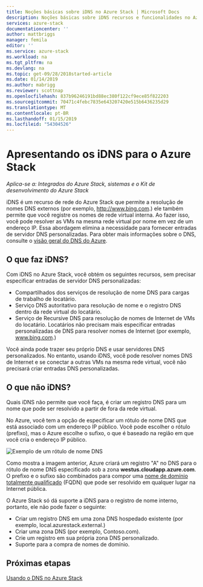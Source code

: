 ```yaml
---
title: Noções básicas sobre iDNS no Azure Stack | Microsoft Docs
description: Noções básicas sobre iDNS recursos e funcionalidades no Azure Stack
services: azure-stack
documentationcenter: ''
author: mattbriggs
manager: femila
editor: ''
ms.service: azure-stack
ms.workload: na
ms.tgt_pltfrm: na
ms.devlang: na
ms.topic: get-09/28/2018started-article
ms.date: 01/14/2019
ms.author: mabrigg
ms.reviewer: scottnap
ms.openlocfilehash: 837b96246191bd88ec380f122cf9ece85f822203
ms.sourcegitcommit: 70471c4febc7835e643207420e515b6436235d29
ms.translationtype: MT
ms.contentlocale: pt-BR
ms.lasthandoff: 01/15/2019
ms.locfileid: "54304526"
---
```

# <a name="introducing-idns-for-azure-stack"></a>Apresentando os iDNS para o Azure Stack

*Aplica-se a: Integrados do Azure Stack, sistemas e o Kit de desenvolvimento do Azure Stack*

iDNS é um recurso de rede do Azure Stack que permite a resolução de nomes DNS externos (por exemplo, http://www.bing.com.) ele também permite que você registre os nomes de rede virtual interna. Ao fazer isso, você pode resolver as VMs na mesma rede virtual por nome em vez de um endereço IP. Essa abordagem elimina a necessidade para fornecer entradas de servidor DNS personalizadas. Para obter mais informações sobre o DNS, consulte o [visão geral do DNS do Azure](https://docs.microsoft.com/azure/dns/dns-overview).

## <a name="what-does-idns-do"></a>O que faz iDNS?

Com iDNS no Azure Stack, você obtém os seguintes recursos, sem precisar especificar entradas de servidor DNS personalizadas:

- Compartilhados dos serviços de resolução de nome DNS para cargas de trabalho de locatário.
- Serviço DNS autoritativo para resolução de nome e o registro DNS dentro da rede virtual do locatário.
- Serviço de Recursive DNS para resolução de nomes de Internet de VMs do locatário. Locatários não precisam mais especificar entradas personalizadas de DNS para resolver nomes de Internet (por exemplo, www.bing.com.)

Você ainda pode trazer seu próprio DNS e usar servidores DNS personalizados. No entanto, usando iDNS, você pode resolver nomes DNS de Internet e se conectar a outras VMs na mesma rede virtual, você não precisará criar entradas DNS personalizadas.

## <a name="what-doesnt-idns-do"></a>O que não iDNS?

Quais iDNS não permite que você faça, é criar um registro DNS para um nome que pode ser resolvido a partir de fora da rede virtual.

No Azure, você tem a opção de especificar um rótulo de nome DNS que está associado com um endereço IP público. Você pode escolher o rótulo (prefixo), mas o Azure escolhe o sufixo, o que é baseado na região em que você cria o endereço IP público.

![Exemplo de um rótulo de nome DNS](media/azure-stack-understanding-dns-in-tp2/image3.png)

Como mostra a imagem anterior, Azure criará um registro "A" no DNS para o rótulo de nome DNS especificado sob a zona **westus.cloudapp.azure.com**. O prefixo e o sufixo são combinados para compor uma [nome de domínio totalmente qualificado](https://en.wikipedia.org/wiki/Fully_qualified_domain_name) (FQDN) que pode ser resolvido em qualquer lugar na Internet pública.

O Azure Stack só dá suporte a iDNS para o registro de nome interno, portanto, ele não pode fazer o seguinte:

- Criar um registro DNS em uma zona DNS hospedado existente (por exemplo, local.azurestack.external.)
- Criar uma zona DNS (por exemplo, Contoso.com).
- Crie um registro em sua própria zona DNS personalizado.
- Suporte para a compra de nomes de domínio.

## <a name="next-steps"></a>Próximas etapas

[Usando o DNS no Azure Stack](azure-stack-dns.md)
